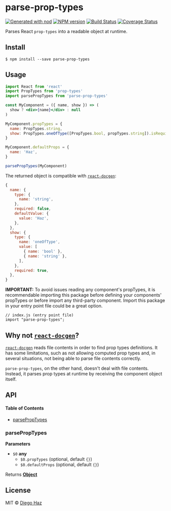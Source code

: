 # parse-prop-types

[![Generated with nod](https://img.shields.io/badge/generator-nod-2196F3.svg?style=flat-square)](https://github.com/diegohaz/nod)
[![NPM version](https://img.shields.io/npm/v/parse-prop-types.svg?style=flat-square)](https://npmjs.org/package/parse-prop-types)
[![Build Status](https://img.shields.io/travis/diegohaz/parse-prop-types/master.svg?style=flat-square)](https://travis-ci.org/diegohaz/parse-prop-types) [![Coverage Status](https://img.shields.io/codecov/c/github/diegohaz/parse-prop-types/master.svg?style=flat-square)](https://codecov.io/gh/diegohaz/parse-prop-types/branch/master)

Parses React `prop-types` into a readable object at runtime.

## Install

    $ npm install --save parse-prop-types

## Usage

```jsx
import React from 'react'
import PropTypes from 'prop-types'
import parsePropTypes from 'parse-prop-types'

const MyComponent = ({ name, show }) => (
  show ? <div>{name}</div> : null
)

MyComponent.propTypes = {
  name: PropTypes.string,
  show: PropTypes.oneOfType([PropTypes.bool, propTypes.string]).isRequired,
}

MyComponent.defaultProps = {
  name: 'Haz',
}

parsePropTypes(MyComponent)
```

The returned object is compatible with [`react-docgen`](https://github.com/reactjs/react-docgen):

```js
{
  name: {
    type: {
      name: 'string',
    },
    required: false,
    defaultValue: {
      value: 'Haz',
    },
  },
  show: {
    type: {
      name: 'oneOfType',
      value: [
        { name: 'bool' },
        { name: 'string' },
      ],
    },
    required: true,
  },
}
```

**IMPORTANT:** To avoid issues reading any component's propTypes, it is recommendable importing this package before defining your components' propTypes or before import any third-party component. Import this package in your entry point file could be a great option.

    // index.js (entry point file)
    import "parse-prop-types";

## Why not [`react-docgen`](https://github.com/reactjs/react-docgen)?

[`react-docgen`](https://github.com/reactjs/react-docgen) reads file contents in order to find prop types definitions. It has some limitations, such as not allowing computed prop types and, in several situations, not being able to parse file contents correctly.

`parse-prop-types`, on the other hand, doesn't deal with file contents. Instead, it parses prop types at runtime by receiving the component object itself.

## API

<!-- Generated by documentation.js. Update this documentation by updating the source code. -->

#### Table of Contents

-   [parsePropTypes](#parseproptypes)

### parsePropTypes

**Parameters**

-   `$0` **any** 
    -   `$0.propTypes`   (optional, default `{}`)
    -   `$0.defaultProps`   (optional, default `{}`)

Returns **[Object](https://developer.mozilla.org/docs/Web/JavaScript/Reference/Global_Objects/Object)** 

## License

MIT © [Diego Haz](https://github.com/diegohaz)

